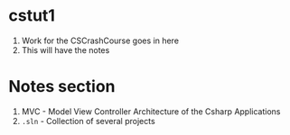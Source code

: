 # cstut1
1. Work for the CSCrashCourse goes in here
2. This will have the notes

# Notes section 
1. MVC - Model View Controller Architecture of the Csharp Applications 
1. `.sln` - Collection of several projects